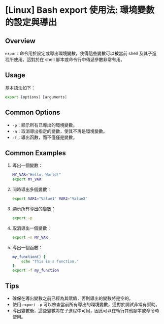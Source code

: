 # [Linux] Bash export 使用法: 環境變數的設定與導出

## Overview
`export` 命令用於設定或導出環境變數，使得這些變數可以被當前 shell 及其子進程所使用。這對於在 shell 腳本或命令行中傳遞參數非常有用。

## Usage
基本語法如下：
```bash
export [options] [arguments]
```

## Common Options
- `-p`：顯示所有已導出的環境變數。
- `-n`：取消導出指定的變數，使其不再是環境變數。
- `-f`：導出函數，而不僅僅是變數。

## Common Examples
1. 導出一個變數：
   ```bash
   MY_VAR="Hello, World!"
   export MY_VAR
   ```

2. 同時導出多個變數：
   ```bash
   export VAR1="Value1" VAR2="Value2"
   ```

3. 顯示所有導出的變數：
   ```bash
   export -p
   ```

4. 取消導出一個變數：
   ```bash
   export -n MY_VAR
   ```

5. 導出一個函數：
   ```bash
   my_function() {
       echo "This is a function."
   }
   export -f my_function
   ```

## Tips
- 確保在導出變數之前已經為其賦值，否則導出的變數將是空的。
- 使用 `export -p` 可以檢查當前所有導出的環境變數，這對於調試非常有幫助。
- 導出變數後，這些變數將在子進程中可用，因此可以在執行其他腳本或命令時使用。